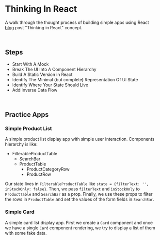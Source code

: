 # Thinking In React

A walk through the thought process of building simple apps using React [blog](https://reactjs.org/docs/thinking-in-react.html) post "Thinking in React" concept.

<br/>

## Steps

- Start With A Mock
- Break The UI Into A Component Hierarchy
- Build A Static Version in React
- Identify The Minimal (but complete) Representation Of UI State
- Identify Where Your State Should Live
- Add Inverse Data Flow

<br/>

## Practice Apps

### Simple Product List

A simple product list display app with simple user interaction. Components hierarchy is like:

- FilterableProductTable
  - SearchBar
  - ProductTable
    - ProductCategoryRow
    - ProductRow

Our state lives in `FilterableProductTable` like `state = {filterText: '', inStockOnly: false}`. Then, we pass `filterText` and `inStockOnly` to `ProductTable` and `SearchBar` as a prop. Finally, we use these props to filter the rows in `ProductTable` and set the values of the form fields in `SearchBar`.

### Simple Card

A simple card list display app. First we create a `Card` component and once we have a single `Card` component rendering, we try to display a list of them with some fake data.
